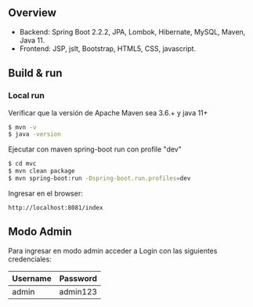 ## Overview
 
- Backend: Spring Boot 2.2.2, JPA, Lombok, Hibernate, MySQL, Maven, Java 11.
- Frontend: JSP, jslt, Bootstrap, HTML5, CSS, javascript.

## Build & run

### Local run

Verificar que la versión de Apache Maven sea 3.6.+ y java 11+

```sh
$ mvn -v 
$ java -version 
```

Ejecutar con maven spring-boot run con profile "dev"

```sh
$ cd mvc
$ mvn clean package
$ mvn spring-boot:run -Dspring-boot.run.profiles=dev
```

Ingresar en el browser:

```http://localhost:8081/index``` 

## Modo Admin

Para ingresar en modo admin acceder a Login con las siguientes credenciales:

| Username | Password |
| -------- | -------- |
| admin    | admin123 |

